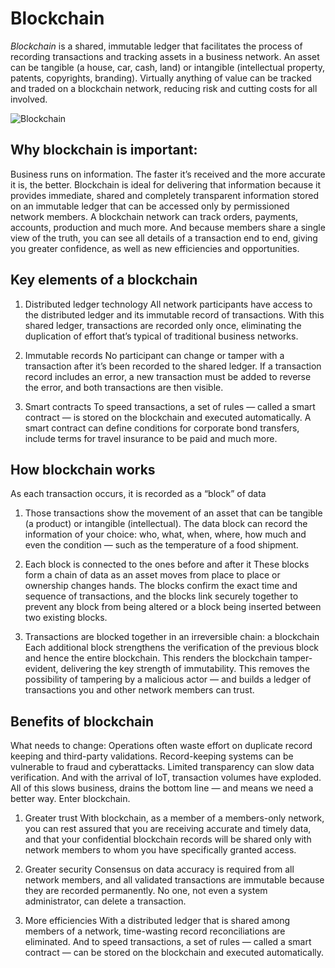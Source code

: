 # Blockchain 

 *Blockchain* is a shared, immutable ledger that facilitates the process of recording transactions and tracking assets in a business network. An asset can be tangible (a house, car, cash, land) or intangible (intellectual property, patents, copyrights, branding). Virtually anything of value can be tracked and traded on a blockchain network, reducing risk and cutting costs for all involved.

 ![Blockchain](https://www.cyberbahnit.com/wp-content/uploads/2017/11/blockchain.jpg)

## Why blockchain is important:
 Business runs on information. The faster it’s received and the more accurate it is, the better. Blockchain is ideal for delivering that information because it provides immediate, shared and completely transparent information stored on an immutable ledger that can be accessed only by permissioned network members. A blockchain network can track orders, payments, accounts, production and much more. And because members share a single view of the truth, you can see all details of a transaction end to end, giving you greater confidence, as well as new efficiencies and opportunities.      
## Key elements of a blockchain
1. Distributed ledger technology
All network participants have access to the distributed ledger and its immutable record of transactions. With this shared ledger, transactions are recorded only once, eliminating the duplication of effort that’s typical of traditional business networks.

2. Immutable records
No participant can change or tamper with a transaction after it’s been recorded to the shared ledger. If a transaction record includes an error, a new transaction must be added to reverse the error, and both transactions are then visible.

3. Smart contracts
To speed transactions, a set of rules — called a smart contract — is stored on the blockchain and executed automatically. A smart contract can define conditions for corporate bond transfers, include terms for travel insurance to be paid and much more.            
## How blockchain works
As each transaction occurs, it is recorded as a “block” of data
1. Those transactions show the movement of an asset that can be tangible (a product) or intangible (intellectual). The data block can record the information of your choice: who, what, when, where, how much and even the condition — such as the temperature of a food shipment.

2. Each block is connected to the ones before and after it
These blocks form a chain of data as an asset moves from place to place or ownership changes hands. The blocks confirm the exact time and sequence of transactions, and the blocks link securely together to prevent any block from being altered or a block being inserted between two existing blocks.

3. Transactions are blocked together in an irreversible chain: a blockchain
Each additional block strengthens the verification of the previous block and hence the entire blockchain. This renders the blockchain tamper-evident, delivering the key strength of immutability. This removes the possibility of tampering by a malicious actor — and builds a ledger of transactions you and other network members can trust.

## Benefits of blockchain
What needs to change: Operations often waste effort on duplicate record keeping and third-party validations. Record-keeping systems can be vulnerable to fraud and cyberattacks. Limited transparency can slow data verification. And with the arrival of IoT, transaction volumes have exploded. All of this slows business, drains the bottom line — and means we need a better way. Enter blockchain.

1. Greater trust
With blockchain, as a member of a members-only network, you can rest assured that you are receiving accurate and timely data, and that your confidential blockchain records will be shared only with network members to whom you have specifically granted access.

2. Greater security
Consensus on data accuracy is required from all network members, and all validated transactions are immutable because they are recorded permanently. No one, not even a system administrator, can delete a transaction.

3. More efficiencies
With a distributed ledger that is shared among members of a network, time-wasting record reconciliations are eliminated. And to speed transactions, a set of rules — called a smart contract — can be stored on the blockchain and executed automatically.